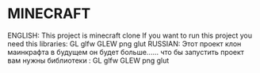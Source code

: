 # MINECRAFT 
ENGLISH:
This project is minecraft clone
If you want to run this project you need this libraries:
GL glfw GLEW png glut
RUSSIAN:
Этот проект клон маинкрафта в будущем он будет больше......
что бы запустить проект вам нужны библиотеки :
GL glfw GLEW png glut
